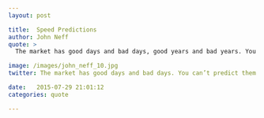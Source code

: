 ```yaml
---
layout: post

title:  Speed Predictions
author: John Neff
quote: >
  The market has good days and bad days, good years and bad years. You can’t predict them, and they can reverse course with stunning speed. But you can learn to cope with them and improve your odds.   

image: /images/john_neff_10.jpg
twitter: The market has good days and bad days. You can’t predict them. John Neff http://quotes.stockflare.com/

date:   2015-07-29 21:01:12
categories: quote

---
```


